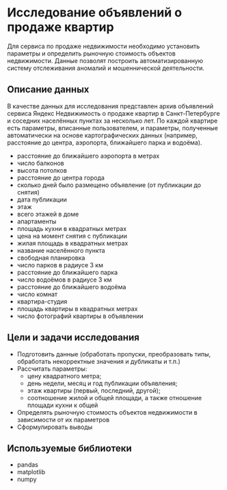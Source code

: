 # Исследование объявлений о продаже квартир
Для сервиса по продаже недвижимости необходимо установить параметры и определить рыночную стоимость объектов недвижимости. Данные позволят построить автоматизированную систему отслеживания аномалий и мошеннической деятельности.

## Описание данных
В качестве данных для исследования представлен архив объявлений сервиса Яндекс Недвижимость о продаже квартир в Санкт-Петербурге и соседних населённых пунктах за несколько лет. По каждой квартире есть параметры, вписанные пользователем, и параметры, полученные автоматически на основе картографических данных (например, расстояние до центра, аэропорта, ближайшего парка и водоёма).

- расстояние до ближайшего аэропорта в метрах
- число балконов
- высота потолков
- расстояние до центра города
- сколько дней было размещено объявление (от публикации до снятия)
- дата публикации
- этаж
- всего этажей в доме
- апартаменты
- площадь кухни в квадратных метрах
- цена на момент снятия с публикации
- жилая площадь в квадратных метрах
- название населённого пункта
- свободная планировка
- число парков в радиусе 3 км
- расстояние до ближайшего парка
- число водоёмов в радиусе 3 км
- расстояние до ближайшего водоёма
- число комнат
- квартира-студия
- площадь квартиры в квадратных метрах
- число фотографий квартиры в объявлении

## Цели и задачи исследования
- Подготовить данные (обработать пропуски, преобразовать типы, обработать некорректные значения и дубликаты и т.п.)
- Рассчитать параметры:
  - цену квадратного метра;
  - день недели, месяц и год публикации объявления;
  - этаж квартиры (первый, последний, другой);
  - соотношение жилой и общей площади, а также отношение площади кухни к общей
- Определять рыночную стоимость объектов недвижимости в зависимости от их параметров
- Сформулировать выводы

## Используемые библиотеки
- pandas
- matplotlib
- numpy
